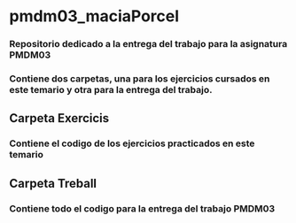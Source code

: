 # pmdm03_maciaPorcel
### Repositorio dedicado a la entrega del trabajo para la asignatura PMDM03
### Contiene dos carpetas, una para los ejercicios cursados en este temario y otra para la entrega del trabajo.

## Carpeta Exercicis
### Contiene el codigo de los ejercicios practicados en este temario

## Carpeta Treball
### Contiene todo el codigo para la entrega del trabajo PMDM03
